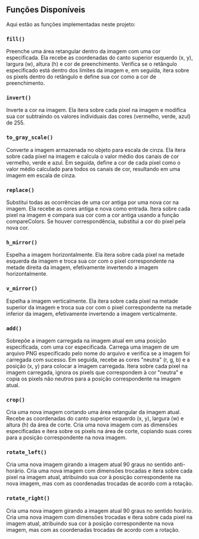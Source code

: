 ## Funções Disponíveis

Aqui estão as funções implementadas neste projeto:

### `fill()`

Preenche uma área retangular dentro da imagem com uma cor especificada. Ela recebe as coordenadas do canto superior esquerdo (x, y), largura (w), altura (h) e cor de preenchimento. Verifica se o retângulo especificado está dentro dos limites da imagem e, em seguida, itera sobre os pixels dentro do retângulo e define sua cor como a cor de preenchimento.

### `invert()`

Inverte a cor na imagem. Ela itera sobre cada pixel na imagem e modifica sua cor subtraindo os valores individuais das cores (vermelho, verde, azul) de 255.

### `to_gray_scale()`

Converte a imagem armazenada no objeto para escala de cinza. Ela itera sobre cada pixel na imagem e calcula o valor médio dos canais de cor vermelho, verde e azul. Em seguida, define a cor de cada pixel como o valor médio calculado para todos os canais de cor, resultando em uma imagem em escala de cinza.

### `replace()`

Substitui todas as ocorrências de uma cor antiga por uma nova cor na imagem. Ela recebe as cores antiga e nova como entrada. Itera sobre cada pixel na imagem e compara sua cor com a cor antiga usando a função compareColors. Se houver correspondência, substitui a cor do pixel pela nova cor.

### `h_mirror()`

Espelha a imagem horizontalmente. Ela itera sobre cada pixel na metade esquerda da imagem e troca sua cor com o pixel correspondente na metade direita da imagem, efetivamente invertendo a imagem horizontalmente.

### `v_mirror()`

Espelha a imagem verticalmente. Ela itera sobre cada pixel na metade superior da imagem e troca sua cor com o pixel correspondente na metade inferior da imagem, efetivamente invertendo a imagem verticalmente.

### `add()`

Sobrepõe a imagem carregada na imagem atual em uma posição especificada, com uma cor especificada. Carrega uma imagem de um arquivo PNG especificado pelo nome do arquivo e verifica se a imagem foi carregada com sucesso. Em seguida, recebe as cores "neutra" (r, g, b) e a posição (x, y) para colocar a imagem carregada. Itera sobre cada pixel na imagem carregada, ignora os pixels que correspondem à cor "neutra" e copia os pixels não neutros para a posição correspondente na imagem atual.

### `crop()`

Cria uma nova imagem cortando uma área retangular da imagem atual. Recebe as coordenadas do canto superior esquerdo (x, y), largura (w) e altura (h) da área de corte. Cria uma nova imagem com as dimensões especificadas e itera sobre os pixels na área de corte, copiando suas cores para a posição correspondente na nova imagem.

### `rotate_left()`

Cria uma nova imagem girando a imagem atual 90 graus no sentido anti-horário. Cria uma nova imagem com dimensões trocadas e itera sobre cada pixel na imagem atual, atribuindo sua cor à posição correspondente na nova imagem, mas com as coordenadas trocadas de acordo com a rotação.

### `rotate_right()`

Cria uma nova imagem girando a imagem atual 90 graus no sentido horário. Cria uma nova imagem com dimensões trocadas e itera sobre cada pixel na imagem atual, atribuindo sua cor à posição correspondente na nova imagem, mas com as coordenadas trocadas de acordo com a rotação.
